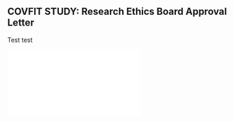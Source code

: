## COVFIT STUDY: Research Ethics Board Approval Letter

Test test

![REB approval letter PDF](/covfit/docs/assets/shelbysturrock-covfit-approval-letter.pdf)

<object data="/covfit/docs/assets/shelbysturrock-covfit-approval-letter.pdf" width="1000" height="1000" type="application/pdf"></object>
